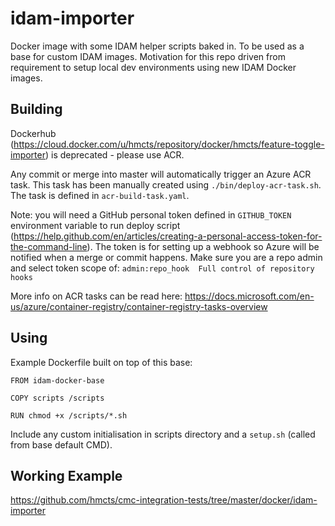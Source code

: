 # idam-importer

Docker image with some IDAM helper scripts baked in. To be used as a base for custom IDAM images. Motivation for this repo driven from requirement to setup local dev environments using new IDAM Docker images.

## Building

Dockerhub (https://cloud.docker.com/u/hmcts/repository/docker/hmcts/feature-toggle-importer) is deprecated - please use ACR.

Any commit or merge into master will automatically trigger an Azure ACR task. This task has been manually
created using `./bin/deploy-acr-task.sh`. The task is defined in `acr-build-task.yaml`. 

Note: you will need a GitHub personal token defined in `GITHUB_TOKEN` environment variable to run deploy script (https://help.github.com/en/articles/creating-a-personal-access-token-for-the-command-line). The token is for setting up a webhook so Azure will be notified when a merge or commit happens. Make sure you are a repo admin and select token scope of: `admin:repo_hook  Full control of repository hooks`

More info on ACR tasks can be read here: https://docs.microsoft.com/en-us/azure/container-registry/container-registry-tasks-overview

## Using

Example Dockerfile built on top of this base:

```
FROM idam-docker-base

COPY scripts /scripts

RUN chmod +x /scripts/*.sh
```

Include any custom initialisation in scripts directory and a `setup.sh` (called from base default CMD).

## Working Example

https://github.com/hmcts/cmc-integration-tests/tree/master/docker/idam-importer